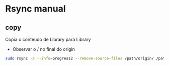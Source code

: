# Rsync manual

## copy
Copia o conteudo de Library para Library
* Observar o / no final do origin

```sh
sudo rsync -a --info=progress2 --remove-source-files /path/origin/ /path/destination
```
